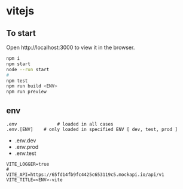 # vitejs

## To start

Open http://localhost:3000 to view it in the browser.

```sh
npm i
npm start
node --run start
#
npm test
npm run build <ENV>
npm run preview
```

## env

```.env
.env               # loaded in all cases
.env.[ENV]    # only loaded in specified ENV [ dev, test, prod ]
```

 * .env.dev
 * .env.prod
 * .env.test
 
```env
VITE_LOGGER=true
#
VITE_API=https://65fd14fb9fc4425c653119c5.mockapi.io/api/v1
VITE_TITLE=<ENV>-vite
```